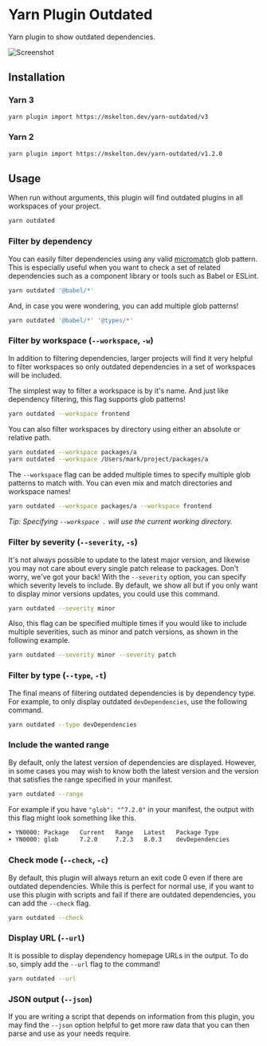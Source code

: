 # Yarn Plugin Outdated

Yarn plugin to show outdated dependencies.

![Screenshot](https://user-images.githubusercontent.com/25914066/170411323-0bd36510-c141-46e6-bd65-ed7586ff55ee.png)

## Installation

### Yarn 3

```sh
yarn plugin import https://mskelton.dev/yarn-outdated/v3
```

### Yarn 2

```sh
yarn plugin import https://mskelton.dev/yarn-outdated/v1.2.0
```

## Usage

When run without arguments, this plugin will find outdated plugins in all workspaces of your project.

```sh
yarn outdated
```

### Filter by dependency

You can easily filter dependencies using any valid [micromatch](https://github.com/micromatch/micromatch) glob pattern. This is especially useful when you want to check a set of related dependencies such as a component library or tools such as Babel or ESLint.

```sh
yarn outdated '@babel/*'
```

And, in case you were wondering, you can add multiple glob patterns!

```sh
yarn outdated '@babel/*' '@types/*'
```

### Filter by workspace (`--workspace`, `-w`)

In addition to filtering dependencies, larger projects will find it very helpful to filter workspaces so only outdated dependencies in a set of workspaces will be included.

The simplest way to filter a workspace is by it's name. And just like dependency filtering, this flag supports glob patterns!

```sh
yarn outdated --workspace frontend
```

You can also filter workspaces by directory using either an absolute or relative path.

```sh
yarn outdated --workspace packages/a
yarn outdated --workspace /Users/mark/project/packages/a
```

The `--workspace` flag can be added multiple times to specify multiple glob patterns to match with. You can even mix and match directories and workspace names!

```sh
yarn outdated --workspace packages/a --workspace frontend
```

_Tip: Specifying `--workspace .` will use the current working directory._

### Filter by severity (`--severity`, `-s`)

It's not always possible to update to the latest major version, and likewise you may not care about every single patch release to packages. Don't worry, we've got your back! With the `--severity` option, you can specify which severity levels to include. By default, we show all but if you only want to display minor versions updates, you could use this command.

```sh
yarn outdated --severity minor
```

Also, this flag can be specified multiple times if you would like to include multiple severities, such as minor and patch versions, as shown in the following example.

```sh
yarn outdated --severity minor --severity patch
```

### Filter by type (`--type`, `-t`)

The final means of filtering outdated dependencies is by dependency type. For example, to only display outdated `devDependencies`, use the following command.

```sh
yarn outdated --type devDependencies
```

### Include the wanted range

By default, only the latest version of dependencies are displayed. However, in some cases you may wish to know both the latest version and the version that satisfies the range specified in your manifest.

```sh
yarn outdated --range
```

For example if you have `"glob": "^7.2.0"` in your manifest, the output with this flag might look something like this.

```sh
➤ YN0000: Package   Current   Range   Latest   Package Type
➤ YN0000: glob      7.2.0     7.2.3   8.0.3    devDependencies
```

### Check mode (`--check`, `-c`)

By default, this plugin will always return an exit code 0 even if there are outdated dependencies. While this is perfect for normal use, if you want to use this plugin with scripts and fail if there are outdated dependencies, you can add the `--check` flag.

```sh
yarn outdated --check
```

### Display URL (`--url`)

It is possible to display dependency homepage URLs in the output. To do so, simply add the `--url` flag to the command!

```sh
yarn outdated --url
```

### JSON output (`--json`)

If you are writing a script that depends on information from this plugin, you may find the `--json` option helpful to get more raw data that you can then parse and use as your needs require.
